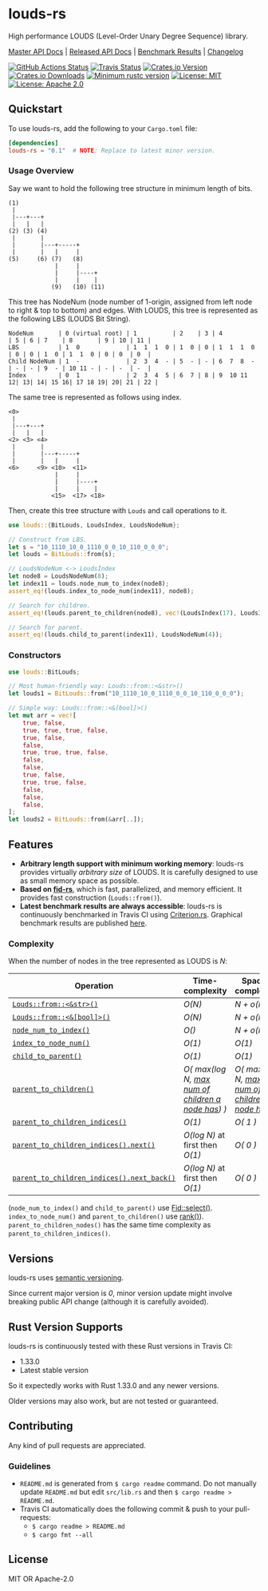 # louds-rs

High performance LOUDS (Level-Order Unary Degree Sequence) library.

[Master API Docs](https://laysakura.github.io/louds-rs/louds_rs/)
|
[Released API Docs](https://docs.rs/crate/louds-rs)
|
[Benchmark Results](https://laysakura.github.io/louds-rs/criterion/report/)
|
[Changelog](https://github.com/laysakura/louds-rs/blob/master/CHANGELOG.md)

[![GitHub Actions Status](https://github.com/laysakura/louds-rs/actions/workflows/clippy.yml/badge.svg)](https://github.com/laysakura/louds-rs/actions)
[![Travis Status](https://travis-ci.com/laysakura/louds-rs.svg?branch=master)](https://travis-ci.com/laysakura/louds-rs)
[![Crates.io Version](https://img.shields.io/crates/v/louds-rs.svg)](https://crates.io/crates/louds-rs)
[![Crates.io Downloads](https://img.shields.io/crates/d/louds-rs.svg)](https://crates.io/crates/louds-rs)
[![Minimum rustc version](https://img.shields.io/badge/rustc-1.33+-lightgray.svg)](https://github.com/laysakura/louds-rs#rust-version-supports)
[![License: MIT](https://img.shields.io/badge/license-MIT-blue.svg)](https://github.com/laysakura/louds-rs/blob/master/LICENSE-MIT)
[![License: Apache 2.0](https://img.shields.io/badge/license-Apache_2.0-blue.svg)](https://github.com/laysakura/louds-rs/blob/master/LICENSE-APACHE)

## Quickstart

To use louds-rs, add the following to your `Cargo.toml` file:

```toml
[dependencies]
louds-rs = "0.1"  # NOTE: Replace to latest minor version.
```

### Usage Overview
Say we want to hold the following tree structure in minimum length of bits.

```plaintext
(1)
 |
 |---+---+
 |   |   |
(2) (3) (4)
 |       |
 |       |---+-----+
 |       |   |     |
(5)     (6) (7)   (8)
             |     |
             |     |----+
             |     |    |
            (9)   (10) (11)
```

This tree has NodeNum (node number of 1-origin, assigned from left node to right & top to bottom) and edges.
With LOUDS, this tree is represented as the following LBS (LOUDS Bit String).

```plaintext
NodeNum       | 0 (virtual root) | 1          | 2    | 3 | 4          | 5 | 6 | 7    | 8       | 9 | 10 | 11 |
LBS           | 1  0             | 1  1  1  0 | 1  0 | 0 | 1  1  1  0 | 0 | 0 | 1  0 | 1  1  0 | 0 | 0  | 0  |
Child NodeNum | 1  -             | 2  3  4  - | 5  - | - | 6  7  8  - | - | - | 9  - | 10 11 - | - | -  | -  |
Index         | 0  1             | 2  3  4  5 | 6  7 | 8 | 9  10 11 12| 13| 14| 15 16| 17 18 19| 20| 21 | 22 |
```

The same tree is represented as follows using index.

```plaintext
<0>
 |
 |---+---+
 |   |   |
<2> <3> <4>
 |       |
 |       |---+-----+
 |       |   |     |
<6>     <9> <10>  <11>
             |     |
             |     |----+
             |     |    |
            <15>  <17> <18>
```

Then, create this tree structure with `Louds` and call operations to it.

```rust
use louds::{BitLouds, LoudsIndex, LoudsNodeNum};

// Construct from LBS.
let s = "10_1110_10_0_1110_0_0_10_110_0_0_0";
let louds = BitLouds::from(s);

// LoudsNodeNum <-> LoudsIndex
let node8 = LoudsNodeNum(8);
let index11 = louds.node_num_to_index(node8);
assert_eq!(louds.index_to_node_num(index11), node8);

// Search for children.
assert_eq!(louds.parent_to_children(node8), vec!(LoudsIndex(17), LoudsIndex(18)));

// Search for parent.
assert_eq!(louds.child_to_parent(index11), LoudsNodeNum(4));
```

### Constructors

```rust
use louds::BitLouds;

// Most human-friendly way: Louds::from::<&str>()
let louds1 = BitLouds::from("10_1110_10_0_1110_0_0_10_110_0_0_0");

// Simple way: Louds::from::<&[bool]>()
let mut arr = vec![
    true, false,
    true, true, true, false,
    true, false,
    false,
    true, true, true, false,
    false,
    false,
    true, false,
    true, true, false,
    false,
    false,
    false,
];
let louds2 = BitLouds::from(&arr[..]);
```

## Features
- **Arbitrary length support with minimum working memory**: louds-rs provides virtually _arbitrary size_ of LOUDS. It is carefully designed to use as small memory space as possible.
- **Based on [fid-rs](https://crates.io/crates/fid-rs)**, which is fast, parallelized, and memory efficient. It provides fast construction (`Louds::from()`).
- **Latest benchmark results are always accessible**: louds-rs is continuously benchmarked in Travis CI using [Criterion.rs](https://crates.io/crates/criterion). Graphical benchmark results are published [here](https://laysakura.github.io/louds-rs/criterion/report/).

### Complexity
When the number of nodes in the tree represented as LOUDS is _N_:

| Operation | Time-complexity | Space-complexity |
|-----------|-----------------|------------------|
| [`Louds::from::<&str>()`](https://laysakura.github.io/louds-rs/louds_rs/louds/struct.Louds.html#implementations) | _O(N)_ | _N + o(N)_ |
| [`Louds::from::<&[bool]>()`](https://laysakura.github.io/louds-rs/louds_rs/louds/struct.Louds.html#implementations) | _O(N)_ | _N + o(N)_ |
| [`node_num_to_index()`](https://laysakura.github.io/louds-rs/louds_rs/louds/struct.Louds.html#method.node_num_to_index) | _O()_ | _N + o(N)_ |
| [`index_to_node_num()`](https://laysakura.github.io/louds-rs/louds_rs/louds/struct.Louds.html#method.index_to_node_num) | _O(1)_ | _O(1)_ |
| [`child_to_parent()`](https://laysakura.github.io/louds-rs/louds_rs/louds/struct.Louds.html#method.child_to_parent) | _O(1)_ | _O(1)_ |
| [`parent_to_children()`](https://laysakura.github.io/louds-rs/louds_rs/louds/struct.Louds.html#method.parent_to_children) | _O( max(log N, <u>max num of children a node has</u>) )_ | _O( max(log N, <u>max num of children a node has</u>) )_ |
| [`parent_to_children_indices()`](https://laysakura.github.io/louds-rs/louds_rs/louds/struct.Louds.html#method.parent_to_children) | _O(1)_ | _O( 1 )_ |
| [`parent_to_children_indices().next()`](https://laysakura.github.io/louds-rs/louds_rs/louds/struct.Louds.html#method.parent_to_children) | _O(log N)_ at first then _O(1)_ | _O( 0 )_ |
| [`parent_to_children_indices().next_back()`](https://laysakura.github.io/louds-rs/louds_rs/louds/struct.Louds.html#method.parent_to_children) | _O(log N)_ at first then _O(1)_ | _O( 0 )_ |

(`node_num_to_index()` and `child_to_parent()` use [Fid::select()](https://laysakura.github.io/fid-rs/fid_rs/fid/struct.Fid.html#method.select). `index_to_node_num()` and `parent_to_children()` use [rank()](https://laysakura.github.io/fid-rs/fid_rs/fid/struct.Fid.html#method.rank)). `parent_to_children_nodes()` has the same time complexity as `parent_to_children_indices()`.

## Versions
louds-rs uses [semantic versioning](http://semver.org/spec/v2.0.0.html).

Since current major version is _0_, minor version update might involve breaking public API change (although it is carefully avoided).

## Rust Version Supports

louds-rs is continuously tested with these Rust versions in Travis CI:

- 1.33.0
- Latest stable version

So it expectedly works with Rust 1.33.0 and any newer versions.

Older versions may also work, but are not tested or guaranteed.

## Contributing

Any kind of pull requests are appreciated.

### Guidelines

- `README.md` is generated from `$ cargo readme` command. Do not manually update `README.md` but edit `src/lib.rs` and then `$ cargo readme > README.md`.
- Travis CI automatically does the following commit & push to your pull-requests:
    - `$ cargo readme > README.md`
    - `$ cargo fmt --all`

## License

MIT OR Apache-2.0
